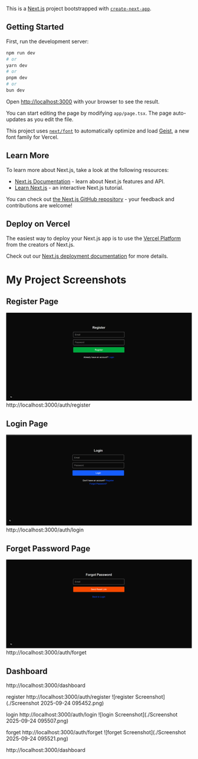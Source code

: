 This is a [Next.js](https://nextjs.org) project bootstrapped with [`create-next-app`](https://nextjs.org/docs/app/api-reference/cli/create-next-app).

## Getting Started

First, run the development server:

```bash
npm run dev
# or
yarn dev
# or
pnpm dev
# or
bun dev
```

Open [http://localhost:3000](http://localhost:3000) with your browser to see the result.

You can start editing the page by modifying `app/page.tsx`. The page auto-updates as you edit the file.

This project uses [`next/font`](https://nextjs.org/docs/app/building-your-application/optimizing/fonts) to automatically optimize and load [Geist](https://vercel.com/font), a new font family for Vercel.

## Learn More

To learn more about Next.js, take a look at the following resources:

- [Next.js Documentation](https://nextjs.org/docs) - learn about Next.js features and API.
- [Learn Next.js](https://nextjs.org/learn) - an interactive Next.js tutorial.

You can check out [the Next.js GitHub repository](https://github.com/vercel/next.js) - your feedback and contributions are welcome!

## Deploy on Vercel

The easiest way to deploy your Next.js app is to use the [Vercel Platform](https://vercel.com/new?utm_medium=default-template&filter=next.js&utm_source=create-next-app&utm_campaign=create-next-app-readme) from the creators of Next.js.

Check out our [Next.js deployment documentation](https://nextjs.org/docs/app/building-your-application/deploying) for more details.



# My Project Screenshots

## Register Page
![Register](./register.png)
http://localhost:3000/auth/register

## Login Page
![Login](./login.png)
http://localhost:3000/auth/login

## Forget Password Page
![Forget Password](./forget.png)
http://localhost:3000/auth/forget

## Dashboard
http://localhost:3000/dashboard




register
http://localhost:3000/auth/register
![register Screenshot](./Screenshot 2025-09-24 095452.png)

login
http://localhost:3000/auth/login
![login Screenshot](./Screenshot 2025-09-24 095507.png)

forget
http://localhost:3000/auth/forget
![forget Screenshot](./Screenshot 2025-09-24 095521.png)


http://localhost:3000/dashboard

